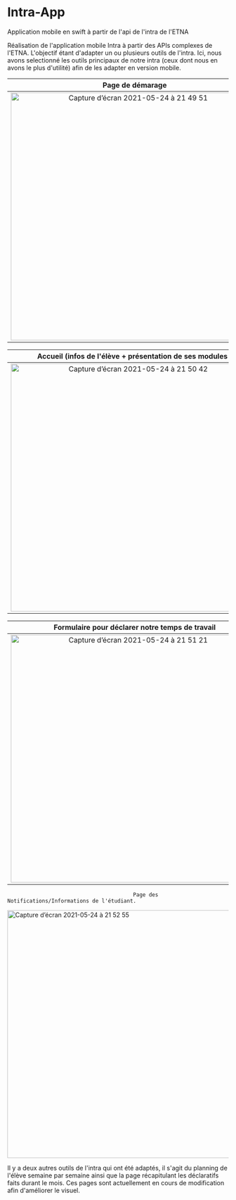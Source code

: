 # Intra-App
Application mobile en swift à partir de l'api de l'intra de l'ETNA


Réalisation de l'application mobile Intra à partir des APIs complexes de l'ETNA. L'objectif étant d'adapter un ou plusieurs outils de l'intra. Ici, nous avons selectionné les outils principaux de notre intra (ceux dont nous en avons le plus d'utilité) afin de les adapter en version mobile.

|        Page de démarage            |              Authentification à notre compte avec cookie              |
|:------------------------------------:|:------------------------------------:|
| <img width="564" alt="Capture d’écran 2021-05-24 à 21 49 51" src="https://user-images.githubusercontent.com/84735057/119407035-f0e3ef80-bce3-11eb-80d8-1dcfd0f48aaf.png"> | <img width="564" alt="Capture d’écran 2021-05-24 à 21 49 56" src="https://user-images.githubusercontent.com/84735057/119407037-f2151c80-bce3-11eb-9618-e5f5f277de1f.png"> |


|        Accueil (infos de l'élève + présentation de ses modules )         |         Modules en détail (Projets et Quest)         |
|:------------------------------------:|:------------------------------------:|
| <img width="564" alt="Capture d’écran 2021-05-24 à 21 50 42" src="https://user-images.githubusercontent.com/84735057/119407857-24734980-bce5-11eb-8659-1899aa6a7c6c.png"> | <img width="564" alt="Capture d’écran 2021-05-24 à 21 51 08" src="https://user-images.githubusercontent.com/84735057/119407997-4d93da00-bce5-11eb-909f-246efd77bd98.png"> |




|        Formulaire pour déclarer notre temps de travail         |         Affichage des notes (étudiant, moyenne, min promo, max promo)         |
|:------------------------------------:|:------------------------------------:|
| <img width="564" alt="Capture d’écran 2021-05-24 à 21 51 21" src="https://user-images.githubusercontent.com/84735057/119408109-7c11b500-bce5-11eb-8481-2e8d9fccb7eb.png"> | <img width="564" alt="Capture d’écran 2021-05-24 à 21 52 38" src="https://user-images.githubusercontent.com/84735057/119408137-85028680-bce5-11eb-8f33-ba3330935dea.png"> |

                                            Page des Notifications/Informations de l'étudiant.
<img width="564" alt="Capture d’écran 2021-05-24 à 21 52 55" src="https://user-images.githubusercontent.com/84735057/119408322-d01c9980-bce5-11eb-936b-d22656c90056.png">


Il y a deux autres outils de l'intra qui ont été adaptés, il s'agit du planning de l'élève semaine par semaine ainsi que la page récapitulant les déclaratifs faits durant le mois. Ces pages sont actuellement en cours de modification afin d'améliorer le visuel.


